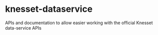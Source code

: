 # knesset-dataservice
APIs and documentation to allow easier working with the official Knesset data-service APIs
